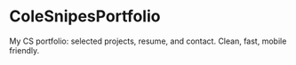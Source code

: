 # ColeSnipesPortfolio
My CS portfolio: selected projects, resume, and contact. Clean, fast, mobile friendly.
